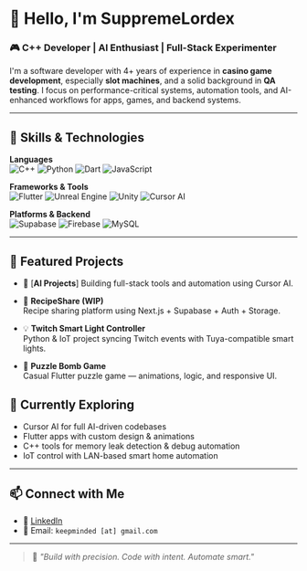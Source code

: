 # 👋 Hello, I'm SuppremeLordex

### 🎮 C++ Developer | AI Enthusiast | Full-Stack Experimenter

I'm a software developer with 4+ years of experience in **casino game development**, especially **slot machines**, and a solid background in **QA testing**. I focus on performance-critical systems, automation tools, and AI-enhanced workflows for apps, games, and backend systems.

---

## 🚀 Skills & Technologies

**Languages**  
![C++](https://img.shields.io/badge/C++-00599C?style=flat&logo=cplusplus&logoColor=white)
![Python](https://img.shields.io/badge/Python-3776AB?style=flat&logo=python&logoColor=white)
![Dart](https://img.shields.io/badge/Dart-0175C2?style=flat&logo=dart&logoColor=white)
![JavaScript](https://img.shields.io/badge/JavaScript-F7DF1E?style=flat&logo=javascript&logoColor=black)

**Frameworks & Tools**  
![Flutter](https://img.shields.io/badge/Flutter-02569B?style=flat&logo=flutter)
![Unreal Engine](https://img.shields.io/badge/Unreal-313131?style=flat&logo=unrealengine)
![Unity](https://img.shields.io/badge/Unity-000000?style=flat&logo=unity)
![Cursor AI](https://img.shields.io/badge/CursorAI-000000?style=flat&logo=cursor&logoColor=white)

**Platforms & Backend**  
![Supabase](https://img.shields.io/badge/Supabase-3ECF8E?style=flat&logo=supabase)
![Firebase](https://img.shields.io/badge/Firebase-FFCA28?style=flat&logo=firebase)
![MySQL](https://img.shields.io/badge/MySQL-4479A1?style=flat&logo=mysql)

---

## 📌 Featured Projects

- 🔧 [**AI Projects**]
  Building full-stack tools and automation using Cursor AI.

- 🍲 **RecipeShare (WIP)**  
  Recipe sharing platform using Next.js + Supabase + Auth + Storage.

- 💡 **Twitch Smart Light Controller**  
  Python & IoT project syncing Twitch events with Tuya-compatible smart lights.

- 🎯 **Puzzle Bomb Game**  
  Casual Flutter puzzle game — animations, logic, and responsive UI.


## 🌱 Currently Exploring

- Cursor AI for full AI-driven codebases
- Flutter apps with custom design & animations
- C++ tools for memory leak detection & debug automation
- IoT control with LAN-based smart home automation

---

## 📫 Connect with Me

- 💼 [LinkedIn]([https://www.linkedin.com/in/YOUR-LINKEDIN-HERE](https://www.linkedin.com/in/amin-ali-ahmad-546b69183/))
- 📧 Email: `keepminded [at] gmail.com`

---

> 🧠 *"Build with precision. Code with intent. Automate smart."*
